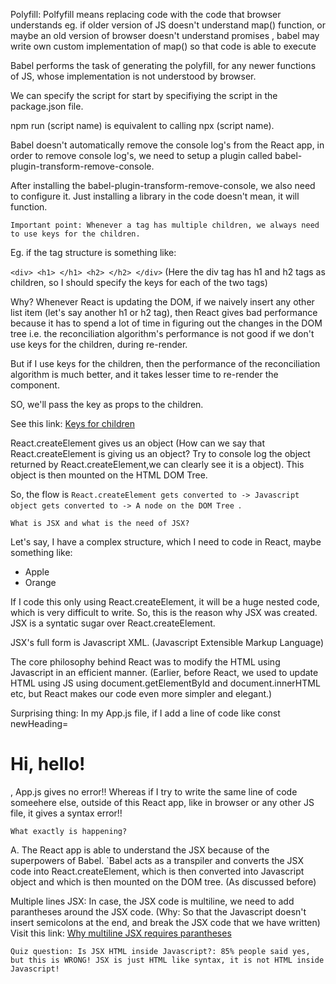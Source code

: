 Polyfill:  Polfyfill means replacing code with the code that browser understands
  eg. if older version of JS doesn't understand map() function, or maybe an old version of browser doesn't understand promises , babel may write own custom implementation of map() so that code is able to execute

Babel performs the task of generating the polyfill, for any newer functions of JS, whose implementation is not understood by browser.

We can specify the script for start by specifiying the script in the package.json file.

npm run  (script name) is equivalent to calling npx (script name).

Babel doesn't automatically remove the console log's from the React app, in order to remove console log's, we need to setup a plugin called babel-plugin-transform-remove-console.

After installing the babel-plugin-transform-remove-console, we also need to configure it. Just installing a library in the code doesn't mean, it will function.

`Important point: Whenever a tag has multiple children, we always need to use keys for the children.`

Eg. if the tag structure is something like: 

`<div> <h1> </h1> <h2> </h2> </div>` (Here the div tag has h1 and h2 tags as children, so I should specify the keys for each of the two tags)

Why? Whenever React is updating the DOM, if we naively insert any other list item (let's say another h1 or h2 tag), then React gives bad performance because it has to spend a lot of time in figuring out the changes in the DOM tree i.e. the reconciliation algorithm's performance is not good if we don't use keys for the children, during re-render.

But if I use keys for the children, then the performance of the reconciliation algorithm is much better, and it takes lesser time to re-render the component.

SO, we'll pass the key as props to the children.

See this link: [Keys for children](https://legacy.reactjs.org/docs/reconciliation.html#recursing-on-children)


React.createElement gives us an object (How can we say that React.createElement is giving us an object? Try to console log the object returned by React.createElement,we can clearly see it is a object). This object is then mounted on the HTML DOM Tree.

So, the flow is `React.createElement gets converted to -> Javascript object gets converted to -> A node on the DOM Tree `.

`What is JSX and what is the need of JSX?` 

Let's say, I have a complex structure, which I need to code in React, maybe something like:

<div>
<ul>
<li> Apple </li>
<li> Orange </li>
</ul>
</div>

If I code this only using React.createElement, it will be a huge nested code, which is very difficult to write. So, this is the reason why JSX was created. JSX is a syntatic sugar over React.createElement.

JSX's full form is Javascript XML. (Javascript Extensible Markup Language)

The core philosophy behind React was to modify the HTML using Javascript in an efficient manner. (Earlier, before React, we used to update HTML using JS using document.getElementById and document.innerHTML etc, but React makes our code even more simpler and elegant.)


Surprising thing: In my App.js file, if I add a line of code like const newHeading= <h1> Hi, hello! </h1>, App.js gives no error!! Whereas if I try to write the same line of code someehere else, outside of this React app, like in browser or any other JS file, it gives a syntax error!!

`What exactly is happening?` 

A.  The React app is able to understand the JSX because of the superpowers of Babel. `Babel acts as a transpiler and converts the JSX code into React.createElement, which is then converted into Javascript object and which is then mounted on the DOM tree. (As discussed before)

Multiple lines JSX: In case, the JSX code is multiline, we need to add parantheses around the JSX code. (Why: So that the Javascript doesn't insert semicolons at the end, and break the JSX code that we have written) Visit this link: [Why multiline JSX requires parantheses](https://discuss.codecademy.com/t/why-do-we-need-parentheses-around-multi-line-jsx-expressions/392789) 


`Quiz question: Is JSX HTML inside Javascript?: 85% people said yes, but this is WRONG! JSX is just HTML like syntax, it is not HTML inside Javascript! `

